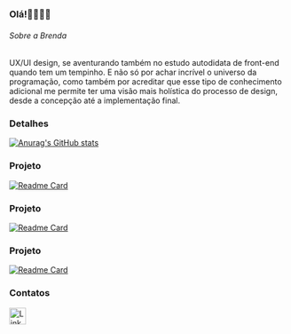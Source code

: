 ### Olá!👩🏻‍💻✨


###### Sobre a Brenda 
UX/UI design, se aventurando também no estudo autodidata de front-end quando tem um tempinho. E não só por achar incrível o universo da programação, como também por acreditar que esse tipo de conhecimento adicional me permite ter uma visão mais holística do processo de design, desde a concepção até a implementação final.


### Detalhes

[![Anurag's GitHub stats](https://github-readme-stats.vercel.app/api?username=a-mo-ra&show_icons=true&theme=dark)](https://github.com/a-mo-ra)


### Projeto

[![Readme Card](https://github-readme-stats.vercel.app/api/pin/?username=a-mo-ra&repo=jornada-IA---EBAC-24&theme=dark)](https://github.com/a-mo-ra/jornada-IA---EBAC-24)

### Projeto

[![Readme Card](https://github-readme-stats.vercel.app/api/pin/?username=a-mo-ra&repo=projeto-jornadafullstack--ebac&theme=dark)](https://github.com/a-mo-ra/projeto-jornadafullstack--ebac)

### Projeto

[![Readme Card](https://github-readme-stats.vercel.app/api/pin/?username=a-mo-ra&repo=Projeto-trilha-digital-ADA-CSS-HTML&theme=dark)](https://github.com/a-mo-ra/Projeto-trilha-digital-ADA-CSS-HTML)

### Contatos

[<img src='https://img.shields.io/badge/LinkedIn-0077B5?style=for-the-badge&logo=linkedin&logoColor=white' alt='Linkedin' height='30'>](https://www.linkedin.com/in/brenda-designer/)

